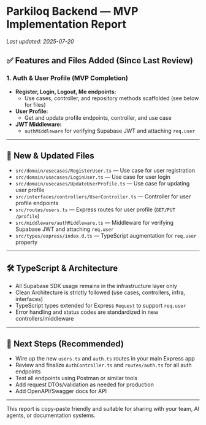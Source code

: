 # Parkiloq Backend — MVP Implementation Report

_Last updated: 2025-07-20_

## ✅ Features and Files Added (Since Last Review)

### 1. Auth & User Profile (MVP Completion)
- **Register, Login, Logout, Me endpoints:**
  - Use cases, controller, and repository methods scaffolded (see below for files)
- **User Profile:**
  - Get and update profile endpoints, controller, and use case
- **JWT Middleware:**
  - `authMiddleware` for verifying Supabase JWT and attaching `req.user`

---

## 📁 New & Updated Files

- `src/domain/usecases/RegisterUser.ts` — Use case for user registration
- `src/domain/usecases/LoginUser.ts` — Use case for user login
- `src/domain/usecases/UpdateUserProfile.ts` — Use case for updating user profile
- `src/interfaces/controllers/UserController.ts` — Controller for user profile endpoints
- `src/routes/users.ts` — Express routes for user profile (`GET/PUT /profile`)
- `src/middleware/authMiddleware.ts` — Middleware for verifying Supabase JWT and attaching `req.user`
- `src/types/express/index.d.ts` — TypeScript augmentation for `req.user` property

---

## 🛠️ TypeScript & Architecture
- All Supabase SDK usage remains in the infrastructure layer only
- Clean Architecture is strictly followed (use cases, controllers, infra, interfaces)
- TypeScript types extended for Express `Request` to support `req.user`
- Error handling and status codes are standardized in new controllers/middleware

---

## 🧭 Next Steps (Recommended)
- Wire up the new `users.ts` and `auth.ts` routes in your main Express app
- Review and finalize `AuthController.ts` and `routes/auth.ts` for all auth endpoints
- Test all endpoints using Postman or similar tools
- Add request DTOs/validation as needed for production
- Add OpenAPI/Swagger docs for API

---

This report is copy-paste friendly and suitable for sharing with your team, AI agents, or documentation systems.
